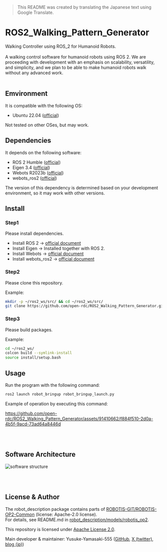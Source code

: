 > This README was created by translating the Japanese text using Google Translate.

# ROS2_Walking_Pattern_Generator
Walking Controller using ROS_2 for Humanoid Robots.
<br><br>
A walking control software for humanoid robots using ROS 2. We are proceeding with development with an emphasis on scalability, versatility, and simplicity, and we plan to be able to make humanoid robots walk without any advanced work.<br>
<br>

## Emvironment
It is compatible with the following OS:<br>
* Ubuntu 22.04 ([official](https://ubuntu.com/desktop))

Not tested on other OSes, but may work.<br>

## Dependencies
It depends on the following software:<br>
* ROS 2 Humble ([official](https://docs.ros.org/en/humble/index.html))
* Eigen 3.4 ([official](https://eigen.tuxfamily.org/index.php?title=Main_Page))
* Webots R2023b ([official](https://cyberbotics.com/))
* webots_ros2 ([official](https://github.com/cyberbotics/webots_ros2))

The version of this dependency is determined based on your development environment, so it may work with other versions.<br>

## Install

### Step1
  Please install dependencies.

  * Install ROS 2 -> [official document](https://docs.ros.org/en/humble/Installation/Ubuntu-Install-Debians.html)
  * Install Eigen ->  Installed together with ROS 2.
  * Install Webots -> [official document](https://cyberbotics.com/doc/guide/installation-procedure)
  * Install webots_ros2 -> [official document](https://docs.ros.org/en/humble/Tutorials/Advanced/Simulators/Webots/Installation-Ubuntu.html)

### Step2
  Please clone this repository.<br>

  Example:
```bash
mkdir -p ~/ros2_ws/src/ && cd ~/ros2_ws/src/
git clone https://github.com/open-rdc/ROS2_Walking_Pattern_Generator.git
```

### Step3
  Please build packages.<br>

  Example:
```bash
cd ~/ros2_ws/
colcon build --symlink-install
source install/setup.bash
```

## Usage
Run the program with the following command:
```bash
ros2 launch robot_bringup robot_bringup_launch.py
```

Example of operation by executing this command:

https://github.com/open-rdc/ROS2_Walking_Pattern_Generator/assets/91410662/f884f510-2d0a-4b5f-9acd-73ad64a8446d

<br>
<br>

## Software Architecture
![software structure](https://github.com/open-rdc/ROS2_Walking_Pattern_Generator/assets/91410662/f3dd77da-4cc7-4a26-92b7-a974c0c666ee)

<br>
<br>

## License & Author
The robot_description package contains parts of [ROBOTIS-GIT/ROBOTIS-OP2-Common](https://github.com/ROBOTIS-GIT/ROBOTIS-OP2-Common) (license: Apache-2.0 license). <br>
For details, see README.md in [robot_description/models/robotis_op2](https://github.com/open-rdc/ROS2_Walking_Pattern_Generator/tree/devel/robot_description/models/robotis_op2). <br>

This repository is licensed under [Apache License 2.0](https://opensource.org/license/apache-2-0/). <br>

Main developer & maintainer: Yusuke-Yamasaki-555 ([GitHub](https://github.com/Yusuke-Yamasaki-555), [X (twitter)](https://twitter.com/OdoOdomeme555), [blog (jp)](https://odome.hatenablog.com/)) <br>




<!-- ## Robot Configulation
* Used Robot: ROBOTIS OP2 ([official](http://en.robotis.com/model/board.php?bo_table=print_en&wr_id=39))<br>
  * Webots simulation source data ([GitHub, cyberbotics, Webots, Darwin-op.proto](https://github.com/cyberbotics/webots/blob/master/projects/robots/robotis/darwin-op/protos/Darwin-op.proto
))<br>
  * Joint Status: [STATUS.txt](https://github.com/open-rdc/ROS2_Walking_Pattern_Generator/blob/main/STATUS.txt)
<br>



  * Webots User Guide ([ROBOTIS' Robotis OP2](https://cyberbotics.com/doc/guide/robotis-op2))
<br>
<br> -->

<!-- ## Reference
・[Open Robotics, ROS 2 Documentation: Humble](https://docs.ros.org/en/humble/index.html)<br>
・[cyberbotics, Webots公式サイト](https://cyberbotics.com/)<br>
・[cyberbotics, Webots Reference Manual](https://cyberbotics.com/doc/reference/index)<br>
・[cyberbotics, Webots User Guide](https://cyberbotics.com/doc/guide/index)<br>
・[cyberbotics, Webots, GitHub](https://github.com/cyberbotics/webots)<br>
・[cyberbotics, webots_ros2, GitHub](https://github.com/cyberbotics/webots_ros2)<br>
・[cyberbotics, webots_ros2 Wiki, GitHub](https://github.com/cyberbotics/webots_ros2/wiki)<br>
・[@Nek, ROS2導入＆レクチャー, Qiita](https://qiita.com/NeK/items/7ac0f4ec10d51dbca084)<br>
　↑ 特にROS2のコードの記述の参考にさせていただいているサイト様
<br>
・[オーム社, 梶田秀司, 『ヒューマノイドロボット（改訂２版）』](https://www.ohmsha.co.jp/book/9784274226021/)<br>
　↑ 特に理論の参考にさせていただいている技術書 -->
